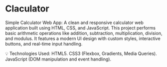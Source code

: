 # Claculator
Simple Calculator Web App: 
A clean and responsive calculator web application built using HTML, CSS, and JavaScript. This project performs basic arithmetic operations like addition, subtraction, multiplication, division, and modulus. It features a modern UI design with custom styles, interactive buttons, and real-time input handling.

💡 Technologies Used:
HTML5.
CSS3 (Flexbox, Gradients, Media Queries).
JavaScript (DOM manipulation and event handling).
